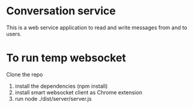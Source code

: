 # Conversation service 

This is a web service application to read and write messages from and to users.

# To run temp websocket

Clone the repo
1) install the dependencies (npm install)
2) install smart websocket client as Chrome extension
3) run node ./dist/server/server.js